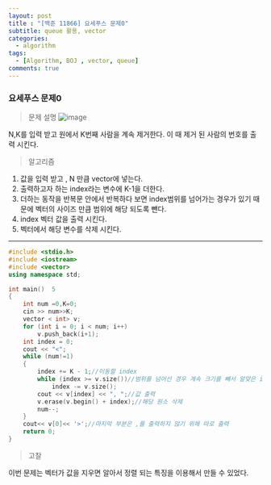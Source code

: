 ```yaml
---
layout: post
title : "[백준 11866] 요세푸스 문제0"
subtitle: queue 활용, vector 
categories:
  - algorithm
tags:
  - [Algorithm, BOJ , vector, queue]
comments: true
---
```


### 요세푸스 문제0

> 문제 설명 
![image](https://user-images.githubusercontent.com/55472510/111865668-af655a00-89ab-11eb-827b-de477604ac95.png)

N,K를 입력 받고 원에서 K번째 사람을 계속 제거한다.
이 때 제거 된 사람의 번호를 출력 시킨다. 

> 알고리즘 
1. 값을 입력 받고 , N 만큼 vector에 넣는다.
2. 출력하고자 하는 index라는 변수에 K-1을 더한다. 
3. 더하는 동작을 반복문 안에서 반복하다 보면 index범위를 넘어가는 경우가 있기 때문에 벡터의 사이즈 만큼 범위에 해당 되도록 뺀다. 
4. index 벡터 값을 출력 시킨다.
5. 벡터에서 해당 변수를 삭제 시킨다.
***
```cpp
#include <stdio.h>
#include <iostream>
#include <vector>
using namespace std;

int main()  5
{	
	int num =0,K=0;
	cin >> num>>K;
	vector < int> v;
	for (int i = 0; i < num; i++)
		v.push_back(i+1);
	int index = 0;
	cout << "<";
	while (num!=1)
	{	
		index += K - 1;//이동할 index 
		while (index >= v.size())//범위를 넘어선 경우 계속 크기를 빼서 알맞은 index를 찾아줌 
			index -= v.size();
		cout << v[index] << ", ";//값 출력
		v.erase(v.begin() + index);//해당 원소 삭제 
		num--;
	}
	cout<< v[0]<< '>';//마지막 부분은 ,를 출력하지 않기 위해 따로 출력
	return 0;
}
```
> 고찰   

이번 문제는 벡터가 값을 지우면 알아서 정렬 되는 특징을 이용해서 만들 수 있었다.